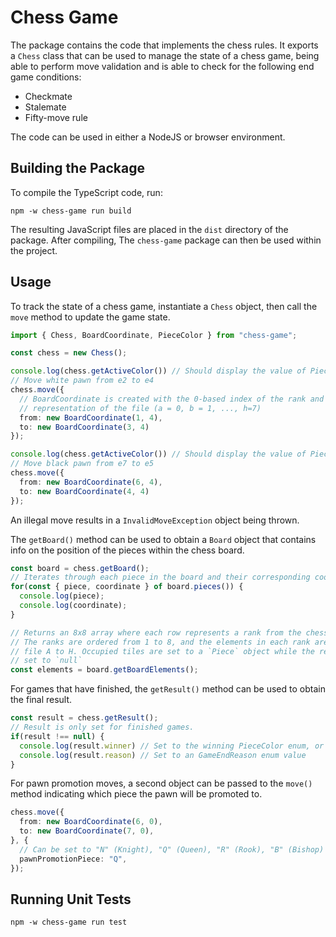 # Chess Game

The package contains the code that implements the chess rules. It exports a `Chess` class that can be used to manage the state of a chess game, being able to perform move validation and is able to check for the following end game conditions:

- Checkmate
- Stalemate
- Fifty-move rule

The code can be used in either a NodeJS or browser environment.

## Building the Package

To compile the TypeScript code, run:

```
npm -w chess-game run build
```

The resulting JavaScript files are placed in the `dist` directory of the package. After compiling, The `chess-game` package can then be used within the project.

## Usage

To track the state of a chess game, instantiate a `Chess` object, then call the `move` method to update the game state.

```TypeScript
import { Chess, BoardCoordinate, PieceColor } from "chess-game";

const chess = new Chess();

console.log(chess.getActiveColor()) // Should display the value of PieceColor.WHITE enum.
// Move white pawn from e2 to e4
chess.move({
  // BoardCoordinate is created with the 0-based index of the rank and the numerical
  // representation of the file (a = 0, b = 1, ..., h=7)
  from: new BoardCoordinate(1, 4),
  to: new BoardCoordinate(3, 4)
});

console.log(chess.getActiveColor()) // Should display the value of PieceColor.BLACK enum.
// Move black pawn from e7 to e5
chess.move({
  from: new BoardCoordinate(6, 4),
  to: new BoardCoordinate(4, 4)
});
```

An illegal move results in a `InvalidMoveException` object being thrown.

The `getBoard()` method can be used to obtain a `Board` object that contains info on the position of the pieces within the chess board.

```TypeScript
const board = chess.getBoard();
// Iterates through each piece in the board and their corresponding coordinates.
for(const { piece, coordinate } of board.pieces()) {
  console.log(piece);
  console.log(coordinate);
}

// Returns an 8x8 array where each row represents a rank from the chess board.
// The ranks are ordered from 1 to 8, and the elements in each rank are ordered from
// file A to H. Occupied tiles are set to a `Piece` object while the rest are
// set to `null`
const elements = board.getBoardElements();
```

For games that have finished, the `getResult()` method can be used to obtain the final result.

```TypeScript
const result = chess.getResult();
// Result is only set for finished games.
if(result !== null) {
  console.log(result.winner) // Set to the winning PieceColor enum, or null if draw
  console.log(result.reason) // Set to an GameEndReason enum value
}
```

For pawn promotion moves, a second object can be passed to the `move()` method indicating which piece the pawn will be promoted to.

```TypeScript
chess.move({
  from: new BoardCoordinate(6, 0),
  to: new BoardCoordinate(7, 0),
}, {
  // Can be set to "N" (Knight), "Q" (Queen), "R" (Rook), "B" (Bishop)
  pawnPromotionPiece: "Q",
});
```

## Running Unit Tests

```
npm -w chess-game run test
```
